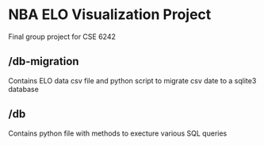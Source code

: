 # NBA ELO Visualization Project
Final group project for CSE 6242

## /db-migration
Contains ELO data csv file and python script to migrate csv date to a sqlite3 database

## /db
Contains python file with methods to execture various SQL queries